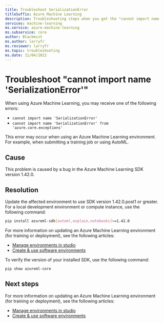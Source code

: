 ```yaml
---
title: Troubleshoot SerializationError
titleSuffix: Azure Machine Learning
description: Troubleshooting steps when you get the "cannot import name 'SerializationError'" message.
services: machine-learning
ms.service: azure-machine-learning
ms.subservice: core
author: Blackmist
ms.author: larryfr
ms.reviewer: larryfr
ms.topic: troubleshooting 
ms.date: 11/04/2022
---
```



# Troubleshoot "cannot import name 'SerializationError'"

When using Azure Machine Learning, you may receive one of the following errors:

* `cannot import name 'SerializationError'`
* `cannot import name 'SerializationError' from 'azure.core.exceptions'`

This error may occur when using an Azure Machine Learning environment. For example, when submitting a training job or using AutoML.

## Cause

This problem is caused by a bug in the Azure Machine Learning SDK version 1.42.0.

## Resolution

Update the affected environment to use SDK version 1.42.0.post1 or greater. For a local development environment or compute instance, use the following command:

```bash
pip install azureml-sdk[automl,explain,notebooks]>=1.42.0
```

For more information on updating an Azure Machine Learning environment (for training or deployment), see the following articles:

* [Manage environments in studio](../how-to-manage-environments-in-studio.md#rebuild-an-environment)
* [Create & use software environments](how-to-use-environments.md)

To verify the version of your installed SDK, use the following command:

```bash
pip show azureml-core
```

## Next steps

For more information on updating an Azure Machine Learning environment (for training or deployment), see the following articles:

* [Manage environments in studio](../how-to-manage-environments-in-studio.md#rebuild-an-environment)
* [Create & use software environments](how-to-use-environments.md)